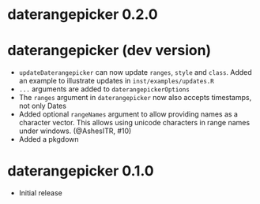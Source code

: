 # daterangepicker 0.2.0

# daterangepicker (dev version)
* `updateDaterangepicker` can now update `ranges`, `style` and `class`. Added an 
example to illustrate updates in `inst/examples/updates.R`
* `...` arguments are added to `daterangepickerOptions`
* The `ranges` argument in `daterangepicker` now also accepts timestamps, not only Dates
* Added optional `rangeNames` argument to allow providing names as a character vector. 
  This allows using unicode characters in range names under windows. (@AshesITR, #10)
* Added a pkgdown

# daterangepicker 0.1.0
* Initial release

